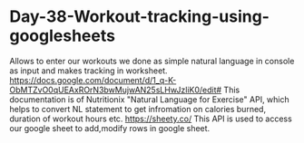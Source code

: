 # Day-38-Workout-tracking-using-googlesheets
Allows to enter our workouts we done as simple natural language in console as input and makes tracking in worksheet.
https://docs.google.com/document/d/1_q-K-ObMTZvO0qUEAxROrN3bwMujwAN25sLHwJzliK0/edit# This documentation is of Nutritionix "Natural Language for Exercise" API,
which helps to convert NL statement to get infromation on calories burned, duration of workout hours etc.
https://sheety.co/ This API is used to access our google sheet to add,modify rows in google sheet.
